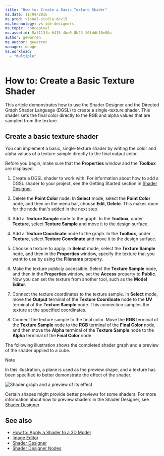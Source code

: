 ```yaml
---
title: "How to: Create a Basic Texture Shader"
ms.date: 11/04/2016
ms.prod: visual-studio-dev15
ms.technology: vs-ide-designers
ms.topic: conceptual
ms.assetid: 5af113fb-6415-4be0-8b23-10fddb10e80a
author: gewarren
ms.author: gewarren
manager: douge
ms.workload:
  - "multiple"
---
```

# How to: Create a Basic Texture Shader

This article demonstrates how to use the Shader Designer and the Directed Graph Shader Language (DGSL) to create a single-texture shader. This shader sets the final color directly to the RGB and alpha values that are sampled from the texture.

## Create a basic texture shader

You can implement a basic, single-texture shader by writing the color and alpha values of a texture sample directly to the final output color.

Before you begin, make sure that the **Properties** window and the **Toolbox** are displayed.

1.  Create a DGSL shader to work with. For information about how to add a DGSL shader to your project, see the Getting Started section in [Shader Designer](../designers/shader-designer.md).

2.  Delete the **Point Color** node. In **Select** mode, select the **Point Color** node, and then on the menu bar, choose **Edit**, **Delete**. This makes room for the node that's added in the next step.

3.  Add a **Texture Sample** node to the graph. In the **Toolbox**, under **Texture**, select **Texture Sample** and move it to the design surface.

4.  Add a **Texture Coordinate** node to the graph. In the **Toolbox**, under **Texture**, select **Texture Coordinate** and move it to the design surface.

5.  Choose a texture to apply. In **Select** mode, select the **Texture Sample** node, and then in the **Properties** window, specify the texture that you want to use by using the **Filename** property.

6.  Make the texture publicly accessible. Select the **Texture Sample** node, and then in the **Properties** window, set the **Access** property to **Public**. Now you can set the texture from another tool, such as the **Model Editor**.

7.  Connect the texture coordinates to the texture sample. In **Select** mode, move the **Output** terminal of the **Texture Coordinate** node to the **UV** terminal of the **Texture Sample** node. This connection samples the texture at the specified coordinates.

8.  Connect the texture sample to the final color. Move the **RGB** terminal of the **Texture Sample** node to the **RGB** terminal of the **Final Color** node, and then move the **Alpha** terminal of the **Texture Sample** node to the **Alpha** terminal of the **Final Color** node.

The following illustration shows the completed shader graph and a preview of the shader applied to a cube.

> [!NOTE]
> In this illustration, a plane is used as the preview shape, and a texture has been specified to better demonstrate the effect of the shader.

![Shader graph and a preview of its effect](../designers/media/digit-texture-effect.png "Digit-Texture-Effect")

Certain shapes might provide better previews for some shaders. For more information about how to preview shaders in the Shader Designer, see [Shader Designer](../designers/shader-designer.md)

## See also

- [How to: Apply a Shader to a 3D Model](../designers/how-to-apply-a-shader-to-a-3-d-model.md)
- [Image Editor](../designers/image-editor.md)
- [Shader Designer](../designers/shader-designer.md)
- [Shader Designer Nodes](../designers/shader-designer-nodes.md)